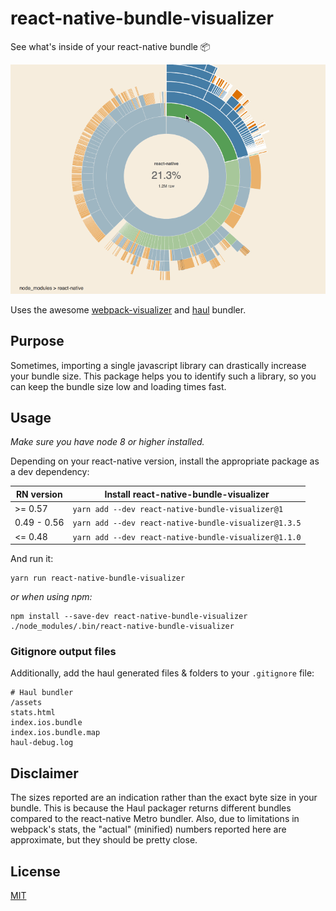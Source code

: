 # react-native-bundle-visualizer

See what's inside of your react-native bundle 📦

![bundle-visualizer-animation](./react-native-bundle-visualizer.gif)

Uses the awesome [webpack-visualizer](https://github.com/chrisbateman/webpack-visualizer) and [haul](https://github.com/callstack-io/haul) bundler.

## Purpose

Sometimes, importing a single javascript library can drastically increase your bundle size. This package helps you to identify such a library, so you can keep the bundle size low and loading times fast.

## Usage

*Make sure you have node 8 or higher installed.*

Depending on your react-native version, install the appropriate package as a dev dependency:

| RN version  | Install react-native-bundle-visualizer                |
| ----------- | ----------------------------------------------------- |
| >= 0.57     | `yarn add --dev react-native-bundle-visualizer@1`     |
| 0.49 - 0.56 | `yarn add --dev react-native-bundle-visualizer@1.3.5` |
| <= 0.48     | `yarn add --dev react-native-bundle-visualizer@1.1.0` |
	
And run it:

	yarn run react-native-bundle-visualizer

*or when using npm:*

	npm install --save-dev react-native-bundle-visualizer
	./node_modules/.bin/react-native-bundle-visualizer

### Gitignore output files

Additionally, add the haul generated files & folders to your `.gitignore` file:

```
# Haul bundler
/assets
stats.html
index.ios.bundle
index.ios.bundle.map
haul-debug.log
```

## Disclaimer

The sizes reported are an indication rather than the exact byte size in your bundle. This is because the Haul packager returns different bundles compared to the react-native Metro bundler. Also, due to limitations in webpack's stats, the "actual" (minified) numbers reported here are approximate, but they should be pretty close.

## License

[MIT](./LICENSE.txt)

